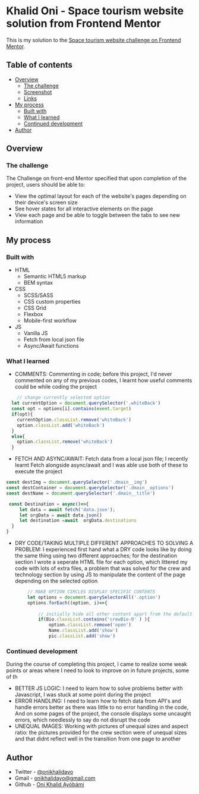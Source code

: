 # Khalid Oni - Space tourism website solution from Frontend Mentor

This is my solution to the [Space tourism website challenge on Frontend Mentor](https://www.frontendmentor.io/challenges/space-tourism-multipage-website-gRWj1URZ3). 

## Table of contents

- [Overview](#overview)
  - [The challenge](#the-challenge)
  - [Screenshot](#screenshot)
  - [Links](#links)
- [My process](#my-process)
  - [Built with](#built-with)
  - [What I learned](#what-i-learned)
  - [Continued development](#continued-development)
- [Author](#author)


## Overview

### The challenge

The Challenge on front-end Mentor specified that  upon completion of the project, users should be able to:

- View the optimal layout for each of the website's pages depending on their device's screen size
- See hover states for all interactive elements on the page
- View each page and be able to toggle between the tabs to see new information


## My process

### Built with
- HTML
  - Semantic HTML5 markup
  - BEM syntax
- CSS
  - SCSS/SASS
  - CSS custom properties
  - CSS Grid
  - Flexbox
  - Mobile-first workflow
- JS
  - Vanilla JS
  - Fetch from local json file
  - Async/Await functions


### What I learned

- COMMENTS: 
  Commenting in code; before this project, I'd never commented on any of my previous codes, I learnt how useful comments could be while coding the project
```js
    // change currently selected option
  let currentOption = document.querySelector('.whiteBack')
  const opt = options[i].contains(event.target)
  if(opt){
    currentOption.classList.remove('whiteBack')
    option.classList.add('whiteBack')
  }
  else{
    option.classList.remove('whiteBack')
  }
```
- FETCH AND ASYNC/AWAIT: 
  Fetch data from a local json file;  I recently learnt Fetch alongside async/await and I was able use both of these to execute the project
```js
const destImg = document.querySelector('.dmain__img')
const destContainer = document.querySelector('.dmain__options')
const destName = document.querySelector('.dmain__title')

 const Destination = async()=>{
     let data = await fetch('data.json');
     let orgData = await data.json()
     let destination =await  orgData.destinations
  }
}
```
- DRY CODE/TAKING MULTIPLE DIFFERENT APPROACHES TO SOLVING A PROBLEM: 
  I experienced first hand what a DRY code looks like by doing the same thing using two different approaches; for the destination section I wrote a seperate HTML file for each option, which littered my code with lots of extra files, a problem that was solved for the crew and technology section by using JS to manipulate the content of the page depending on the selected option
```js
        // MAKE OPTION CIRCLES DISPLAY SPECIFIC CONTENTS
        let options = document.querySelectorAll('.option')
        options.forEach((option, i)=>{
      
            // initially hide all other content apart from the default commander's info
            if(Bio.classList.contains('crewBio-0' ) ){
                option.classList.remove('open')
                Name.classList.add('show')
                pic.classList.add('show')
```

### Continued development

During the course of completing this project, I came to realize some weak points or areas where I need to look to improve on in future projects, some of th
- BETTER JS LOGIC: 
 I need to learn how to solve problems better with Javascript, I was stuck at some point during the project
- ERROR HANDLING: 
  I need to learn how to fetch data from API's and handle errors better as there was little to no error handling in the code, And on some pages of the project, the console displays some uncaught errors, which needlessly to say do not disrupt the code
- UNEQUAL IMAGES: 
  Working with pictures of unequal sizes and aspect ratio: the pictures provided for the crew section were of unequal sizes and that didnt reflect well in the transition from one page to another


## Author

- Twitter - [@onikhalidayo](https://www.twitter.com/onikhalidayo)
- Gmail - [onikhalidayo@gmail.com](mailto@onikhalidayo)
- Github - [Oni Khalid Ayòbámi](https://github.com/onikhalid)


